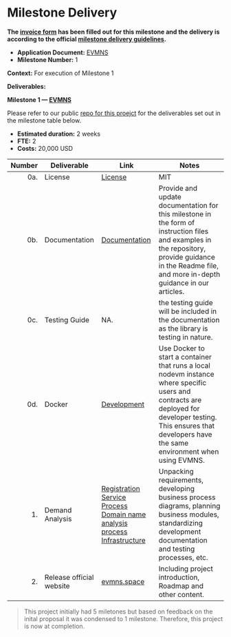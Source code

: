 # Milestone Delivery

**The [invoice form](https://forms.gle/wLuAzXKa9qYrZQob9) has been filled out for this milestone and the delivery is according to the official [milestone delivery guidelines](https://github.com/eosnetworkfoundation/grant-framework/blob/master/docs/milestone-deliverables-guidelines.md).**

* **Application Document:** [EVMNS
  ](https://github.com/eosnetworkfoundation/grant-framework/blob/main/applications/EVMNS.md)
* **Milestone Number:** 1

**Context:**
For execution of Milestone 1

**Deliverables:**


**Milestone 1 — [EVMNS](https://github.com/evmns/EVMNS)**

Please refer to our public [repo for this proejct](https://github.com/evmns/EVMNS) for the deliverables set out in the milestone table below.
- **Estimated duration:** 2 weeks
- **FTE:**  2
- **Costs:**  20,000 USD

| Number | Deliverable | Link                                                                                                                                                                                                                                                                                                                                            | Notes    |
| -----: | ----------- |-------------------------------------------------------------------------------------------------------------------------------------------------------------------------------------------------------------------------------------------------------------------------------------------------------------------------------------------------|-----|
| 0a. | License | [License](https://github.com/evmns/EVMNS/blob/main/LICENSE)                                                                                                                                                                                                                                                                                     |   MIT  |
| 0b. | Documentation | [Documentation](https://docs.evmns.space/)                                                                                                                                                                                                                                                                                                                               |Provide and update documentation for this milestone in the form of instruction files and examples in the repository, provide guidance in the Readme file, and more in-depth guidance in our articles.|
| 0c. | Testing Guide | NA.                                                                                                                                                                                                                                                                                                                                             |the testing guide will be included in the documentation as the library is testing in nature.|
| 0d. | Docker | [Development](https://hub.docker.com/repository/docker/evmns/development/general)                                                                                                                                                                                                                                                                                                                                 |Use Docker to start a container that runs a local nodevm instance where specific users and contracts are deployed for developer testing. This ensures that developers have the same environment when using EVMNS.|
| 1. | Demand Analysis | [Registration Service Process](https://github.com/evmns/EVMNS/blob/main/EVMNS%20Registration%20Service%20Process.png) <br/> [Domain name analysis process](https://github.com/evmns/EVMNS/blob/main/EVMNS%20domain%20name%20analysis%20process.png) <br/> [Infrastructure](https://github.com/evmns/EVMNS/blob/main/EVMNS%20infrastructure.png) |Unpacking requirements, developing business process diagrams, planning business modules, standardizing development documentation and testing processes, etc.|  
| 2. | Release official website| [evmns.space](https://evmns.space)                                                                                                                                                                                                                                                                                                              |Including project introduction, Roadmap and other content.|  


> This project initially had 5 miletones but based on feedback on the inital proposal it was condensed to 1 milestone. Therefore, this project is now at completion. 
